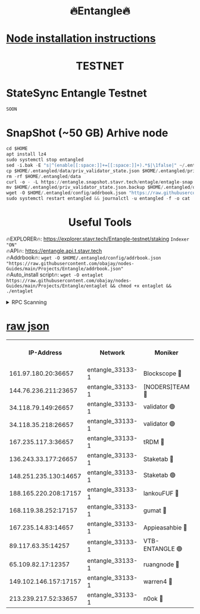 <h1 align="center"> 🔥Entangle🔥</h1>

[Node installation instructions](https://github.com/obajay/nodes-Guides/tree/main/Projects/Entangle)
=

<h1 align="center"> TESTNET</h1>

# StateSync Entangle Testnet
```python
SOON
```
# SnapShot (~50 GB) Arhive node
```python
cd $HOME
apt install lz4
sudo systemctl stop entangled
sed -i.bak -E "s|^(enable[[:space:]]+=[[:space:]]+).*$|\1false|" ~/.entangled/config/config.toml
cp $HOME/.entangled/data/priv_validator_state.json $HOME/.entangled/priv_validator_state.json.backup
rm -rf $HOME/.entangled/data
curl -o - -L https://entangle.snapshot.stavr.tech/entagle/entagle-snap.tar.lz4 | lz4 -c -d - | tar -x -C $HOME/.entangled --strip-components 2
mv $HOME/.entangled/priv_validator_state.json.backup $HOME/.entangled/data/priv_validator_state.json
wget -O $HOME/.entangled/config/addrbook.json "https://raw.githubusercontent.com/obajay/nodes-Guides/main/Projects/Entangle/addrbook.json"
sudo systemctl restart entangled && journalctl -u entangled -f -o cat
```
 <h1 align="center"> Useful Tools</h1>
 
🔥EXPLORER🔥: https://explorer.stavr.tech/Entangle-testnet/staking        `Indexer "ON"` \
🔥API🔥:      https://entangle.api.t.stavr.tech \
🔥Addrbook🔥: ```wget -O $HOME/.entangled/config/addrbook.json "https://raw.githubusercontent.com/obajay/nodes-Guides/main/Projects/Entangle/addrbook.json"``` \
🔥Auto_install script🔥:  `wget -O entaglet https://raw.githubusercontent.com/obajay/nodes-Guides/main/Projects/Entangle/entaglet && chmod +x entaglet && ./entaglet`


<details>
<summary>RPC Scanning</summary>

<h2 align="center"> We scan nodes in real time every 4 hours. And we provide the final result of RPC endpoints.
We cannot influence the operation of these nodes in any way. </h2>


```python
If Voting Power is higher than 0 --> then the Node is a validator of the network and may be subject to attack and be a potential threat to the chain.
```
```python
We marked such validators with a red symbol
```

</details>

[raw json](https://rpc-check.entangt.stavr.tech/entangt/rpc-entangt-result.json)
=


<table><tr><th>IP-Address</th><th>Network</th><th>Moniker</th><th>Latest Block Height</th><th>Earliest Block Height</th><th>Catching Up</th><th>Tx Index</th><th>Voting Power</th><th>Scan Time</th></tr><tr><td>161.97.180.20:36657</td><td>entangle_33133-1</td><td>Blockscope 🔴</td><td>1640258</td><td>1</td><td>False</td><td>off</td><td>259586473635098</td><td>2024-01-12T10:57:49.748590297UTC</td></tr><tr><td>144.76.236.211:23657</td><td>entangle_33133-1</td><td>[NODERS]TEAM 🔴</td><td>1640261</td><td>1</td><td>False</td><td>off</td><td>47049700500000000</td><td>2024-01-12T10:58:01.983080722UTC</td></tr><tr><td>34.118.79.149:26657</td><td>entangle_33133-1</td><td>validator 🟢</td><td>1640254</td><td>1</td><td>False</td><td>on</td><td>0</td><td>2024-01-12T10:58:09.213576314UTC</td></tr><tr><td>34.118.35.218:26657</td><td>entangle_33133-1</td><td>validator 🟢</td><td>1640241</td><td>1</td><td>False</td><td>on</td><td>0</td><td>2024-01-12T10:58:09.907461953UTC</td></tr><tr><td>167.235.117.3:36657</td><td>entangle_33133-1</td><td>tRDM 🔴</td><td>1640262</td><td>1</td><td>False</td><td>on</td><td>156936948832723</td><td>2024-01-12T10:58:10.145514283UTC</td></tr><tr><td>136.243.33.177:26657</td><td>entangle_33133-1</td><td>Staketab 🔴</td><td>1640261</td><td>660001</td><td>False</td><td>on</td><td>122550140155031</td><td>2024-01-12T10:58:04.361921102UTC</td></tr><tr><td>148.251.235.130:14657</td><td>entangle_33133-1</td><td>Staketab 🟢</td><td>1640258</td><td>660801</td><td>False</td><td>on</td><td>0</td><td>2024-01-12T10:57:49.425817056UTC</td></tr><tr><td>188.165.220.208:17157</td><td>entangle_33133-1</td><td>lankouFUF 🔴</td><td>1640260</td><td>725001</td><td>False</td><td>on</td><td>180899900000002</td><td>2024-01-12T10:57:54.784772784UTC</td></tr><tr><td>168.119.38.252:17157</td><td>entangle_33133-1</td><td>gumat 🔴</td><td>1640260</td><td>962001</td><td>False</td><td>on</td><td>314013548351851</td><td>2024-01-12T10:57:54.516147697UTC</td></tr><tr><td>167.235.14.83:14657</td><td>entangle_33133-1</td><td>Appieasahbie 🔴</td><td>1640262</td><td>1076001</td><td>False</td><td>on</td><td>44568809900999996</td><td>2024-01-12T10:58:09.515379380UTC</td></tr><tr><td>89.117.63.35:14257</td><td>entangle_33133-1</td><td>VTB-ENTANGLE 🟢</td><td>1640260</td><td>1162001</td><td>False</td><td>off</td><td>0</td><td>2024-01-12T10:57:59.196525115UTC</td></tr><tr><td>65.109.82.17:12357</td><td>entangle_33133-1</td><td>ruangnode 🔴</td><td>1640258</td><td>1312001</td><td>False</td><td>off</td><td>320249335362747</td><td>2024-01-12T10:57:50.171419242UTC</td></tr><tr><td>149.102.146.157:17157</td><td>entangle_33133-1</td><td>warren4 🔴</td><td>1640261</td><td>1436001</td><td>False</td><td>on</td><td>454417023854257</td><td>2024-01-12T10:58:01.727821176UTC</td></tr><tr><td>213.239.217.52:33657</td><td>entangle_33133-1</td><td>n0ok 🔴</td><td>1640262</td><td>1540262</td><td>False</td><td>off</td><td>46574292273662988</td><td>2024-01-12T10:58:08.728628556UTC</td></tr></table>
